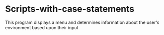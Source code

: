 # Scripts-with-case-statements
This program displays a menu and determines information about the user's environment based upon their input
